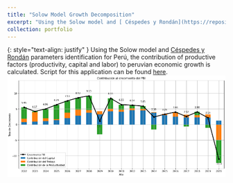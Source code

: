```yaml
---
title: "Solow Model Growth Decomposition"
excerpt: "Using the Solow model and [ Céspedes y Rondán](https://repositorio.up.edu.pe/handle/11354/1496) parameters identification for Perú, the contribution of productive factors (productivity, capital and labor) to peruvian economic growth is calculated. Script for this application can be found [here](https://github.com/josediegogallardo/time_series_applications/blob/main/growth_contributions.ipynb).<br/><img src='/images/growth_contrib.png'>"
collection: portfolio
---
```

{: style="text-align: justify" }
Using the Solow model and [ Céspedes y Rondán](https://repositorio.up.edu.pe/handle/11354/1496) parameters identification for Perú, the contribution of productive factors (productivity, capital and labor) to peruvian economic growth is calculated. Script for this application can be found [here](https://github.com/josediegogallardo/time_series_applications/blob/main/growth_contributions.ipynb).<br/><img src='/images/growth_contrib.png'>